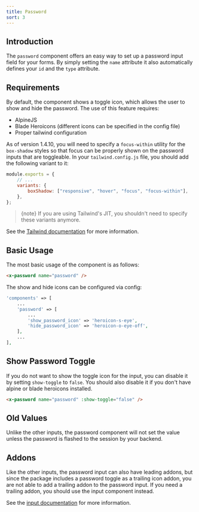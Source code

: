 ```yaml
---
title: Password
sort: 3
---
```


## Introduction

The `password` component offers an easy way to set up a password input field for your forms. By simply setting the `name` attribute it also automatically defines your `id` and the `type` attribute.

## Requirements

By default, the component shows a toggle icon, which allows the user to show and hide the password. The use of this feature requires:

-   AlpineJS
-   Blade Heroicons (different icons can be specified in the config file)
-   Proper tailwind configuration

As of version 1.4.10, you will need to specify a `focus-within` utility for the `box-shadow` styles so that focus can be properly shown
on the password inputs that are toggleable. In your `tailwind.config.js` file, you should add the following variant to it:

```js
module.exports = {
    // ...
    variants: {
        boxShadow: ["responsive", "hover", "focus", "focus-within"],
    },
};
```

> {note} If you are using Tailwind's JIT, you shouldn't need to specify these variants anymore.

See the [Tailwind documentation](https://tailwindcss.com/docs/pseudo-class-variants#focus-within) for more information.

## Basic Usage

The most basic usage of the component is as follows:

```html
<x-password name="password" />
```

The show and hide icons can be configured via config:

```php
'components' => [
    ...
    'password' => [
        ...
        'show_password_icon' => 'heroicon-s-eye',
        'hide_password_icon' => 'heroicon-o-eye-off',
    ],
    ...
],
```

## Show Password Toggle

If you do not want to show the toggle icon for the input, you can disable it by setting `show-toggle` to `false`. You should also disable it if you don't have alpine or blade heroicons installed.

```html
<x-password name="password" :show-toggle="false" />
```

## Old Values

Unlike the other inputs, the password component will not set the value unless the password is flashed to the session by your backend.

## Addons

Like the other inputs, the password input can also have leading addons, but since the package
includes a password toggle as a trailing icon addon, you are not able to add a trailing addon
to the password input. If you need a trailing addon, you should use the input component instead.

See the [input documentation](/docs/laravel-form-components/{version}/inputs/input#addons) for more information.
